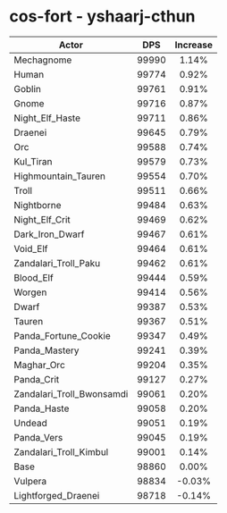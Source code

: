 # cos-fort - yshaarj-cthun
| Actor | DPS | Increase |
|---|:---:|:---:|
|Mechagnome|99990|1.14%|
|Human|99774|0.92%|
|Goblin|99761|0.91%|
|Gnome|99716|0.87%|
|Night_Elf_Haste|99711|0.86%|
|Draenei|99645|0.79%|
|Orc|99588|0.74%|
|Kul_Tiran|99579|0.73%|
|Highmountain_Tauren|99554|0.70%|
|Troll|99511|0.66%|
|Nightborne|99484|0.63%|
|Night_Elf_Crit|99469|0.62%|
|Dark_Iron_Dwarf|99467|0.61%|
|Void_Elf|99464|0.61%|
|Zandalari_Troll_Paku|99462|0.61%|
|Blood_Elf|99444|0.59%|
|Worgen|99414|0.56%|
|Dwarf|99387|0.53%|
|Tauren|99367|0.51%|
|Panda_Fortune_Cookie|99347|0.49%|
|Panda_Mastery|99241|0.39%|
|Maghar_Orc|99204|0.35%|
|Panda_Crit|99127|0.27%|
|Zandalari_Troll_Bwonsamdi|99061|0.20%|
|Panda_Haste|99058|0.20%|
|Undead|99051|0.19%|
|Panda_Vers|99045|0.19%|
|Zandalari_Troll_Kimbul|99001|0.14%|
|Base|98860|0.00%|
|Vulpera|98834|-0.03%|
|Lightforged_Draenei|98718|-0.14%|
